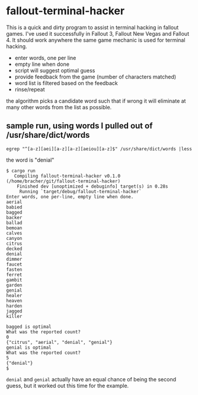 # fallout-terminal-hacker
This is a quick and dirty program to assist in terminal hacking in fallout games.  I've used it successfully in Fallout 3, Fallout New Vegas and Fallout 4.  It should work anywhere the same game mechanic is used for terminal hacking.

* enter words, one per line
* empty line when done
* script will suggest optimal guess
* provide feedback from the game (number of characters matched)
* word list is filtered based on the feedback
* rinse/repeat

the algorithm picks a candidate word such that if wrong it will eliminate at many other words from the list as possible.

## sample run, using words I pulled out of /usr/share/dict/words

```
egrep "^[a-z][aei][a-z][a-z][aeiou][a-z]$" /usr/share/dict/words |less
```

the word is "denial"

```
$ cargo run
   Compiling fallout-terminal-hacker v0.1.0 (/home/bracher/git/fallout-terminal-hacker)
    Finished dev [unoptimized + debuginfo] target(s) in 0.28s
     Running `target/debug/fallout-terminal-hacker`
Enter words, one per-line, empty line when done.
aerial
babied
bagged
backer
ballad
bemoan
calves
canyon
citrus
decked
denial
dimmer
faucet
fasten
ferret
gambit
garden
genial
healer
heaven
harden
jagged
killer

bagged is optimal
What was the reported count?
0
{"citrus", "aerial", "denial", "genial"}
genial is optimal
What was the reported count?
5
{"denial"}
$
```

`denial` and `genial` actually have an equal chance of being the second guess,
but it worked out this time for the example.
